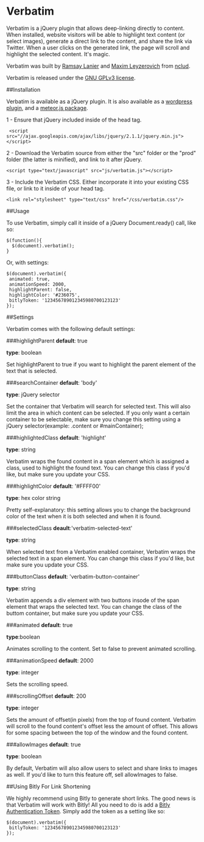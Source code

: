 Verbatim
===========

Verbatim is a jQuery plugin that allows deep-linking directly to content. When installed, website visitors will be able to highlight text content (or select images), generate a direct link to the content, and share the link via Twitter. When a user clicks on the generated link, the page will scroll and highlight the selected content. It's magic.

Verbatim was built by [Ramsay Lanier](https://github.com/ramsaylanier) and [Maxim Leyzerovich](https://github.com/duqe) from [nclud](http://nclud.com). 

Verbatim is released under the [GNU GPLv3 license](http://www.gnu.org/licenses/gpl.html). 


##Installation

Verbatim is available as a jQuery plugin. It is also available as a [wordpress plugin](http://wordpress.org), and a [meteor.js package](http://atmosphere.js). 

1 - Ensure that jQuery included inside of the head tag.

```
 <script src="//ajax.googleapis.com/ajax/libs/jquery/2.1.1/jquery.min.js"></script>
```

2 - Download the Verbatim source from either the "src" folder or the "prod" folder (the latter is minified), and link to it after jQuery.

```
<script type="text/javascript" src="js/verbatim.js"></script>
```

3 - Include the Verbatim CSS. Either incorporate it into your existing CSS file, or link to it inside of your head tag.

```
<link rel="stylesheet" type="text/css" href="/css/verbatim.css"/>
```

##Usage

To use Verbatim, simply call it inside of a jQuery Document.ready() call, like so:

```
$(function(){
  $(document).verbatim();
}
```

Or, with settings:

```
$(document).verbatim({
 animated: true,
 animationSpeed: 2000,
 highlightParent: false,
 highlightColor: '#236075',
 bitlyToken: '123456789012345980700123123'
});
```

##Settings

Verbatim comes with the following default settings:

###highlightParent
**default**: true

**type**: boolean

Set highlightParent to true if you want to highlight the parent element of the text that is selected.

###searchContainer
**default**: 'body'

**type**: jQuery selector

Set the container that Verbatim will search for selected text. This will also limit the area in which content can be selected. If you only want a certain container to be selectable, make sure you change this setting using a jQuery selector(example: .content or #mainContainer);

###highlightedClass
**default**: 'highlight'

**type**: string

Verbatim wraps the found content in a span element which is assigned a class, used to highlight the found text. You can change this class if you'd like, but make sure you update your CSS. 


###highlightColor
**default**: '#FFFF00'

**type**: hex color string

Pretty self-explanatory: this setting allows you to change the background color of the text when it is both selected and when it is found.


###selectedClass
**deault**:'verbatim-selected-text'

**type**: string

When selected text from a Verbatim enabled container, Verbatim wraps the selected text in a span element. You can change this class if you'd like, but make sure you update your CSS. 

###buttonClass
**default**: 'verbatim-button-container'

**type**: string

Verbatim appends a div element with two buttons insode of the span element that wraps the selected text. You can change the class of the buttom container, but make sure you update your CSS. 

###animated
**default**: true

**type**:boolean

Animates scrolling to the content. Set to false to prevent animated scrolling.

###animationSpeed
**default**: 2000

**type**: integer

Sets the scrolling speed.

###scrollingOffset
**default**: 200

**type**: integer

Sets the amount of offset(in pixels) from the top of found content. Verbatim will scroll to the found content's offset less the amount of offset. This allows for some spacing between the top of the window and the found content.


###allowImages
**default**: true

**type**: boolean

By default, Verbatim will also allow users to select and share links to images as well. If you'd like to turn this feature off, sell allowImages to false.

##Using Bitly For Link Shortening

We highly recommend using Bitly to generate short links. The good news is that Verbatim will work with Bitly! All you need to do is add a [Bitly Authentication Token](http://dev.bitly.com/get_started.html). Simply add the token as a setting like so:

```
$(document).verbatim({
 bitlyToken: '123456789012345980700123123'
});
```

